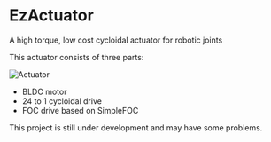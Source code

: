 # EzActuator
A high torque, low cost cycloidal actuator for robotic joints


This actuator consists of three parts:

![Actuator](https://github.com/MackaJunest/EzActuator/assets/95353708/b05e96fc-313e-435e-9240-0fc02698c5e0)
- BLDC motor 
- 24 to 1 cycloidal drive
- FOC drive based on SimpleFOC

This project is still under development and may have some problems.

